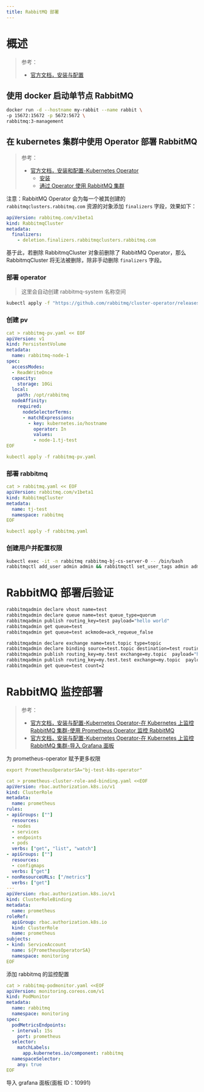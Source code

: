 ```yaml
---
title: RabbitMQ 部署
---
```


# 概述

> 参考：
> - [官方文档，安装与配置](https://www.rabbitmq.com/download.html)

## 使用 docker 启动单节点 RabbitMQ

```bash
docker run -d --hostname my-rabbit --name rabbit \
-p 15672:15672 -p 5672:5672 \
rabbitmq:3-management
```

## 在 kubernetes 集群中使用 Operator 部署 RabbitMQ

> 参考：
> - [官方文档，安装和配置-Kubernetes Operator](https://www.rabbitmq.com/kubernetes/operator/operator-overview.html)
>   - [安装](https://www.rabbitmq.com/kubernetes/operator/install-operator.html)
>   - [通过 Operator 使用 RabbitMQ 集群](https://www.rabbitmq.com/kubernetes/operator/using-operator.html)

注意：RabbitMQ Operator 会为每一个被其创建的 `rabbitmqclusters.rabbitmq.com` 资源的对象添加 `finalizers` 字段，效果如下：

```yaml
apiVersion: rabbitmq.com/v1beta1
kind: RabbitmqCluster
metadata:
  finalizers:
    - deletion.finalizers.rabbitmqclusters.rabbitmq.com
```

基于此，若删除 RabbitmqCluster 对象前删除了 RabbitMQ Operator，那么 RabbitmqCluster 将无法被删除，除非手动删除 `finalizers` 字段。

### 部署 operator

> 这里会自动创建 rabbitmq-system 名称空间

```bash
kubectl apply -f "https://github.com/rabbitmq/cluster-operator/releases/latest/download/cluster-operator.yml"
```

### 创建 pv

```yaml
cat > rabbitmq-pv.yaml << EOF
apiVersion: v1
kind: PersistentVolume
metadata:
  name: rabbitmq-node-1
spec:
  accessModes:
  - ReadWriteOnce
  capacity:
    storage: 10Gi
  local:
    path: /opt/rabbitmq
  nodeAffinity:
    required:
      nodeSelectorTerms:
      - matchExpressions:
        - key: kubernetes.io/hostname
          operator: In
          values:
          - node-1.tj-test
EOF

kubectl apply -f rabbitmq-pv.yaml
```

### 部署 rabbitmq

```yaml
cat > rabbitmq.yaml << EOF
apiVersion: rabbitmq.com/v1beta1
kind: RabbitmqCluster
metadata:
  name: tj-test
  namespace: rabbitmq
EOF

kubectl apply -f rabbitmq.yaml
```

### 创建用户并配置权限

```bash
kubectl exec -it -n rabbitmq rabbitmq-bj-cs-server-0 -- /bin/bash
rabbitmqctl add_user admin admin && rabbitmqctl set_user_tags admin administrator && rabbitmqctl add_vhost test  && rabbitmqctl set_permissions -p test admin '.*' '.*' '.*' && exit
```

# RabbitMQ 部署后验证

```bash
rabbitmqadmin declare vhost name=test
rabbitmqadmin declare queue name=test queue_type=quorum
rabbitmqadmin publish routing_key=test payload="hello world"
rabbitmqadmin get queue=test
rabbitmqadmin get queue=test ackmode=ack_requeue_false
```

```bash
rabbitmqadmin declare exchange name=test.topic type=topic
rabbitmqadmin declare binding source=test.topic destination=test routing_key=my.#
rabbitmqadmin publish routing_key=my.test exchange=my.topic  payload="hello world by my.test"
rabbitmqadmin publish routing_key=my.test.test exchange=my.topic  payload="hello world by my.test.test"
rabbitmqadmin get queue=test count=2
```

# RabbitMQ 监控部署

> 参考：
> - [官方文档，安装与配置-Kubernetes Operator-在 Kubernetes 上监控 RabbitMQ 集群-使用 Prometheus Operator 监控 RabbitMQ](https://www.rabbitmq.com/kubernetes/operator/operator-monitoring.html#prom-operator)
> - [官方文档，安装与配置-Kubernetes Operator-在 Kubernetes 上监控 RabbitMQ 集群-导入 Grafana 面板](https://www.rabbitmq.com/kubernetes/operator/operator-monitoring.html#grafana)

为 prometheus-operator 赋予更多权限

```yaml
export PrometheusOperatorSA="bj-test-k8s-operator"

cat > prometheus-cluster-role-and-binding.yaml <<EOF
apiVersion: rbac.authorization.k8s.io/v1
kind: ClusterRole
metadata:
  name: prometheus
rules:
- apiGroups: [""]
  resources:
  - nodes
  - services
  - endpoints
  - pods
  verbs: ["get", "list", "watch"]
- apiGroups: [""]
  resources:
  - configmaps
  verbs: ["get"]
- nonResourceURLs: ["/metrics"]
  verbs: ["get"]
---
apiVersion: rbac.authorization.k8s.io/v1
kind: ClusterRoleBinding
metadata:
  name: prometheus
roleRef:
  apiGroup: rbac.authorization.k8s.io
  kind: ClusterRole
  name: prometheus
subjects:
- kind: ServiceAccount
  name: ${PrometheusOperatorSA}
  namespace: monitoring
EOF
```

添加 rabbitmq 的监控配置

```yaml
cat > rabbitmq-podmonitor.yaml <<EOF
apiVersion: monitoring.coreos.com/v1
kind: PodMonitor
metadata:
  name: rabbitmq
  namespace: monitoring
spec:
  podMetricsEndpoints:
  - interval: 15s
    port: prometheus
  selector:
    matchLabels:
      app.kubernetes.io/component: rabbitmq
  namespaceSelector:
    any: true
EOF
```

导入 grafana 面板(面板 ID：10991)
